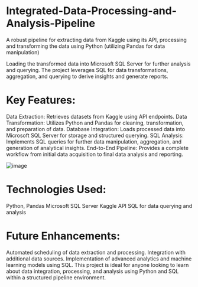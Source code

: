 # Integrated-Data-Processing-and-Analysis-Pipeline
A robust pipeline for extracting data from Kaggle using its API, processing and transforming the data using Python (utilizing Pandas for data manipulation)


Loading the transformed data into Microsoft SQL Server for further analysis and querying. The project leverages SQL for data transformations, aggregation, and querying to derive insights and generate reports.

# Key Features:
Data Extraction: Retrieves datasets from Kaggle using API endpoints.
Data Transformation: Utilizes Python and Pandas for cleaning, transformation, and preparation of data.
Database Integration: Loads processed data into Microsoft SQL Server for storage and structured querying.
SQL Analysis: Implements SQL queries for further data manipulation, aggregation, and generation of analytical insights.
End-to-End Pipeline: Provides a complete workflow from initial data acquisition to final data analysis and reporting.

![image](https://github.com/user-attachments/assets/fd959980-7c0d-49f1-b878-3f50e8f14500)

# Technologies Used:
Python, Pandas
Microsoft SQL Server
Kaggle API
SQL for data querying and analysis

# Future Enhancements:
Automated scheduling of data extraction and processing.
Integration with additional data sources.
Implementation of advanced analytics and machine learning models using SQL.
This project is ideal for anyone looking to learn about data integration, processing, and analysis using Python and SQL within a structured pipeline environment.
